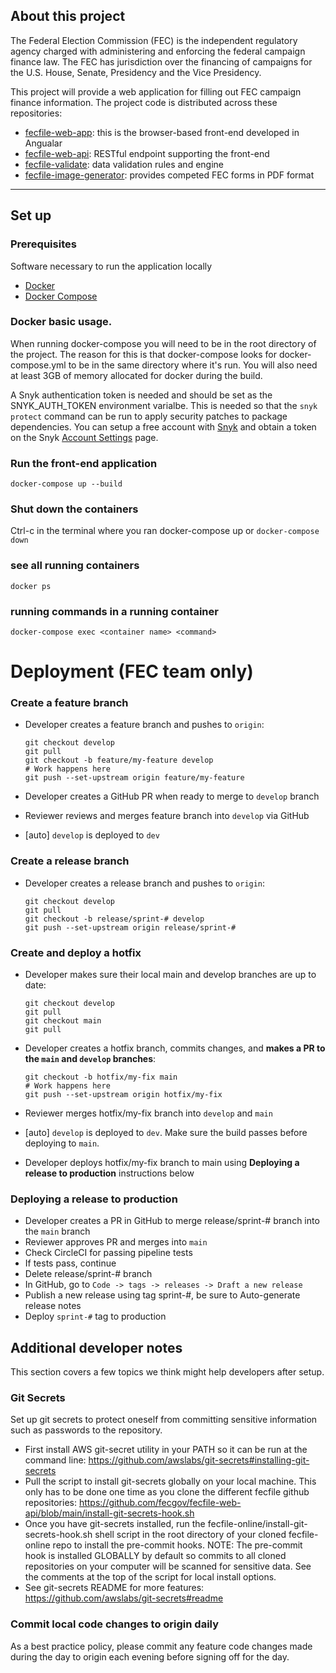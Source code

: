 ## About this project
The Federal Election Commission (FEC) is the independent regulatory agency
charged with administering and enforcing the federal campaign finance law.
The FEC has jurisdiction over the financing of campaigns for the U.S. House,
Senate, Presidency and the Vice Presidency.

This project will provide a web application for filling out FEC campaign
finance information. The project code is distributed across these repositories:
- [fecfile-web-app](https://github.com/fecgov/fecfile-web-app): this is the browser-based front-end developed in Angualar
- [fecfile-web-api](https://github.com/fecgov/fecfile-web-api): RESTful endpoint supporting the front-end
- [fecfile-validate](https://github.com/fecgov/fecfile-validate): data validation rules and engine
- [fecfile-image-generator](https://github.com/fecgov/fecfile-image-generator): provides competed FEC forms in PDF format

---

## Set up

### Prerequisites
Software necessary to run the application locally

* [Docker](https://docs.docker.com/get-docker/)
* [Docker Compose](https://docs.docker.com/compose/install/)

### Docker basic usage.
When running docker-compose you will need to be in the root directory of the project. The reason for this is that docker-compose looks for docker-compose.yml to be in the same directory where it's run. You will also need at least 3GB of memory allocated for docker during the build.

A Snyk authentication token is needed and should be set as the SNYK_AUTH_TOKEN environment varialbe.  This is needed so that the `snyk protect` command can be run to apply security patches to package dependencies.  You can setup a free account with [Snyk](https://app.snyk.io/) and obtain a token on the Snyk [Account Settings](https://app.snyk.io/account) page. 

### Run the front-end application
`docker-compose up --build`
### Shut down the containers
Ctrl-c in the terminal where you ran docker-compose up or `docker-compose down`
### see all running containers
`docker ps`
### running commands in a running container
`docker-compose exec <container name> <command>`


# Deployment (FEC team only)

### Create a feature branch
* Developer creates a feature branch and pushes to `origin`:

    ```
    git checkout develop
    git pull
    git checkout -b feature/my-feature develop
    # Work happens here
    git push --set-upstream origin feature/my-feature
    ```

* Developer creates a GitHub PR when ready to merge to `develop` branch
* Reviewer reviews and merges feature branch into `develop` via GitHub
* [auto] `develop` is deployed to `dev`

### Create a release branch
* Developer creates a release branch and pushes to `origin`:

    ```
    git checkout develop
    git pull
    git checkout -b release/sprint-# develop
    git push --set-upstream origin release/sprint-#
    ```

### Create and deploy a hotfix
* Developer makes sure their local main and develop branches are up to date:

   ```
   git checkout develop
   git pull
   git checkout main
   git pull
   ```

* Developer creates a hotfix branch, commits changes, and **makes a PR to the `main` and `develop` branches**:

    ```
    git checkout -b hotfix/my-fix main
    # Work happens here
    git push --set-upstream origin hotfix/my-fix
    ```

* Reviewer merges hotfix/my-fix branch into `develop` and `main`
* [auto] `develop` is deployed to `dev`. Make sure the build passes before deploying to `main`.
* Developer deploys hotfix/my-fix branch to main using **Deploying a release to production** instructions below

### Deploying a release to production
* Developer creates a PR in GitHub to merge release/sprint-# branch into the `main` branch
* Reviewer approves PR and merges into `main`
* Check CircleCI for passing pipeline tests
* If tests pass, continue
* Delete release/sprint-# branch
* In GitHub, go to `Code -> tags -> releases -> Draft a new release`
* Publish a new release using tag sprint-#, be sure to Auto-generate release notes
* Deploy `sprint-#` tag to production


## Additional developer notes
This section covers a few topics we think might help developers after setup.

### Git Secrets
Set up git secrets to protect oneself from committing sensitive information such as passwords to the repository.
- First install AWS git-secret utility in your PATH so it can be run at the command line: https://github.com/awslabs/git-secrets#installing-git-secrets
- Pull the script to install git-secrets globally on your local machine. This only has to be done one time as you clone the different fecfile github repositories: https://github.com/fecgov/fecfile-web-api/blob/main/install-git-secrets-hook.sh
- Once you have git-secrets installed, run the fecfile-online/install-git-secrets-hook.sh shell script in the root directory of your cloned fecfile-online repo to install the pre-commit hooks.
NOTE: The pre-commit hook is installed GLOBALLY by default so commits to all cloned repositories on your computer will be scanned for sensitive data. See the comments at the top of the script for local install options.
- See git-secrets README for more features: https://github.com/awslabs/git-secrets#readme

### Commit local code changes to origin daily
As a best practice policy, please commit any feature code changes made during the day to origin each evening before signing off for the day.

